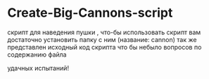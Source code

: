 # Create-Big-Cannons-script
скрипт для наведения пушки 
, что-бы использовать скрипт вам достаточно установить папку с ним (название: cannon)
так же представлен исходный код скрипта что бы небыло вопросов по содержанию файла

удачных испытаний!
